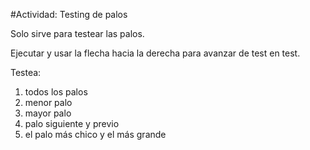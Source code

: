 #Actividad: Testing de palos

Solo sirve para testear las palos.

Ejecutar y usar la flecha hacia la derecha para avanzar de test en test.

Testea: 
  1. todos los palos
  2. menor palo
  3. mayor palo
  4. palo siguiente y previo
  5. el palo más chico y el más grande
